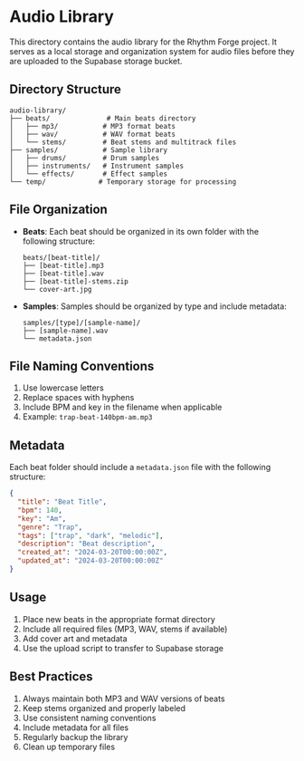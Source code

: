 # Audio Library

This directory contains the audio library for the Rhythm Forge project. It serves as a local storage and organization system for audio files before they are uploaded to the Supabase storage bucket.

## Directory Structure

```
audio-library/
├── beats/              # Main beats directory
│   ├── mp3/           # MP3 format beats
│   ├── wav/           # WAV format beats
│   └── stems/         # Beat stems and multitrack files
├── samples/           # Sample library
│   ├── drums/         # Drum samples
│   ├── instruments/   # Instrument samples
│   └── effects/       # Effect samples
└── temp/             # Temporary storage for processing
```

## File Organization

- **Beats**: Each beat should be organized in its own folder with the following structure:
  ```
  beats/[beat-title]/
  ├── [beat-title].mp3
  ├── [beat-title].wav
  ├── [beat-title]-stems.zip
  └── cover-art.jpg
  ```

- **Samples**: Samples should be organized by type and include metadata:
  ```
  samples/[type]/[sample-name]/
  ├── [sample-name].wav
  └── metadata.json
  ```

## File Naming Conventions

1. Use lowercase letters
2. Replace spaces with hyphens
3. Include BPM and key in the filename when applicable
4. Example: `trap-beat-140bpm-am.mp3`

## Metadata

Each beat folder should include a `metadata.json` file with the following structure:
```json
{
  "title": "Beat Title",
  "bpm": 140,
  "key": "Am",
  "genre": "Trap",
  "tags": ["trap", "dark", "melodic"],
  "description": "Beat description",
  "created_at": "2024-03-20T00:00:00Z",
  "updated_at": "2024-03-20T00:00:00Z"
}
```

## Usage

1. Place new beats in the appropriate format directory
2. Include all required files (MP3, WAV, stems if available)
3. Add cover art and metadata
4. Use the upload script to transfer to Supabase storage

## Best Practices

1. Always maintain both MP3 and WAV versions of beats
2. Keep stems organized and properly labeled
3. Use consistent naming conventions
4. Include metadata for all files
5. Regularly backup the library
6. Clean up temporary files 